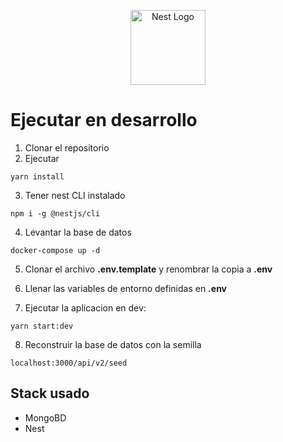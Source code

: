 <p align="center">
  <a href="http://nestjs.com/" target="blank"><img src="https://nestjs.com/img/logo-small.svg" width="120" alt="Nest Logo" /></a>
</p>


# Ejecutar en desarrollo

1. Clonar el repositorio
2. Ejecutar

```
yarn install
```
3. Tener nest CLI instalado

```
npm i -g @nestjs/cli
```

4. Levantar la base de datos
```
docker-compose up -d
```

5. Clonar el archivo __.env.template__ y renombrar la copia a __.env__

6. Llenar las variables de entorno definidas en __.env__

7. Ejecutar la aplicacion en dev:
```
yarn start:dev
```

8. Reconstruir la base de datos con la semilla
```
localhost:3000/api/v2/seed
```


## Stack usado
* MongoBD
* Nest
